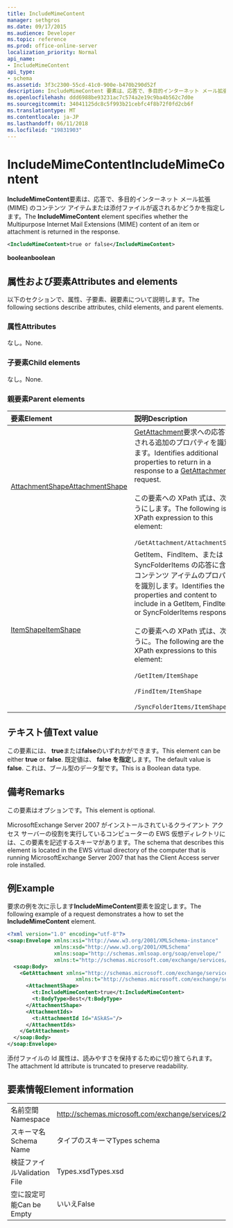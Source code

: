 ```yaml
---
title: IncludeMimeContent
manager: sethgros
ms.date: 09/17/2015
ms.audience: Developer
ms.topic: reference
ms.prod: office-online-server
localization_priority: Normal
api_name:
- IncludeMimeContent
api_type:
- schema
ms.assetid: 3f3c2300-55cd-41c0-900e-b470b290d52f
description: IncludeMimeContent 要素は、応答で、多目的インターネット メール拡張 (MIME) のコンテンツ アイテムまたは添付ファイルが返されるかどうかを指定します。
ms.openlocfilehash: ddd6988be93231ac7c574a2e19c9ba4b562c7d0e
ms.sourcegitcommit: 34041125dc8c5f993b21cebfc4f8b72f0fd2cb6f
ms.translationtype: MT
ms.contentlocale: ja-JP
ms.lasthandoff: 06/11/2018
ms.locfileid: "19831903"
---
```

# <a name="includemimecontent"></a><span data-ttu-id="8f57f-103">IncludeMimeContent</span><span class="sxs-lookup"><span data-stu-id="8f57f-103">IncludeMimeContent</span></span>

<span data-ttu-id="8f57f-104">**IncludeMimeContent**要素は、応答で、多目的インターネット メール拡張 (MIME) のコンテンツ アイテムまたは添付ファイルが返されるかどうかを指定します。</span><span class="sxs-lookup"><span data-stu-id="8f57f-104">The **IncludeMimeContent** element specifies whether the Multipurpose Internet Mail Extensions (MIME) content of an item or attachment is returned in the response.</span></span> 
  
```xml
<IncludeMimeContent>true or false</IncludeMimeContent>
```

 <span data-ttu-id="8f57f-105">**boolean**</span><span class="sxs-lookup"><span data-stu-id="8f57f-105">**boolean**</span></span>
## <a name="attributes-and-elements"></a><span data-ttu-id="8f57f-106">属性および要素</span><span class="sxs-lookup"><span data-stu-id="8f57f-106">Attributes and elements</span></span>

<span data-ttu-id="8f57f-107">以下のセクションで、属性、子要素、親要素について説明します。</span><span class="sxs-lookup"><span data-stu-id="8f57f-107">The following sections describe attributes, child elements, and parent elements.</span></span>
  
### <a name="attributes"></a><span data-ttu-id="8f57f-108">属性</span><span class="sxs-lookup"><span data-stu-id="8f57f-108">Attributes</span></span>

<span data-ttu-id="8f57f-109">なし。</span><span class="sxs-lookup"><span data-stu-id="8f57f-109">None.</span></span>
  
### <a name="child-elements"></a><span data-ttu-id="8f57f-110">子要素</span><span class="sxs-lookup"><span data-stu-id="8f57f-110">Child elements</span></span>

<span data-ttu-id="8f57f-111">なし。</span><span class="sxs-lookup"><span data-stu-id="8f57f-111">None.</span></span>
  
### <a name="parent-elements"></a><span data-ttu-id="8f57f-112">親要素</span><span class="sxs-lookup"><span data-stu-id="8f57f-112">Parent elements</span></span>

|<span data-ttu-id="8f57f-113">**要素**</span><span class="sxs-lookup"><span data-stu-id="8f57f-113">**Element**</span></span>|<span data-ttu-id="8f57f-114">**説明**</span><span class="sxs-lookup"><span data-stu-id="8f57f-114">**Description**</span></span>|
|:-----|:-----|
|[<span data-ttu-id="8f57f-115">AttachmentShape</span><span class="sxs-lookup"><span data-stu-id="8f57f-115">AttachmentShape</span></span>](attachmentshape.md) <br/> | <span data-ttu-id="8f57f-116">[GetAttachment](getattachment.md)要求への応答で返される追加のプロパティを識別します。</span><span class="sxs-lookup"><span data-stu-id="8f57f-116">Identifies additional properties to return in a response to a [GetAttachment](getattachment.md) request.</span></span>  <br/> <br/> <span data-ttu-id="8f57f-117">この要素への XPath 式は、次のようにします。</span><span class="sxs-lookup"><span data-stu-id="8f57f-117">The following is the XPath expression to this element:</span></span>  <br/><br/>  `/GetAttachment/AttachmentShape` <br/> |
|[<span data-ttu-id="8f57f-118">ItemShape</span><span class="sxs-lookup"><span data-stu-id="8f57f-118">ItemShape</span></span>](itemshape.md) <br/> | <span data-ttu-id="8f57f-119">GetItem、FindItem、または SyncFolderItems の応答に含めるコンテンツ アイテムのプロパティを識別します。</span><span class="sxs-lookup"><span data-stu-id="8f57f-119">Identifies the item properties and content to include in a GetItem, FindItem, or SyncFolderItems response.</span></span>  <br/> <br/> <span data-ttu-id="8f57f-120">この要素への XPath 式は、次のように。</span><span class="sxs-lookup"><span data-stu-id="8f57f-120">The following are the XPath expressions to this element:</span></span><br/>  <br/>  `/GetItem/ItemShape` <br/><br/>  `/FindItem/ItemShape` <br/><br/>  `/SyncFolderItems/ItemShape` <br/> |
   
## <a name="text-value"></a><span data-ttu-id="8f57f-121">テキスト値</span><span class="sxs-lookup"><span data-stu-id="8f57f-121">Text value</span></span>

<span data-ttu-id="8f57f-122">この要素には、 **true**または**false**のいずれかができます。</span><span class="sxs-lookup"><span data-stu-id="8f57f-122">This element can be either **true** or **false**.</span></span> <span data-ttu-id="8f57f-123">既定値は、 **false を指定**します。</span><span class="sxs-lookup"><span data-stu-id="8f57f-123">The default value is **false**.</span></span> <span data-ttu-id="8f57f-124">これは、ブール型のデータ型です。</span><span class="sxs-lookup"><span data-stu-id="8f57f-124">This is a Boolean data type.</span></span>
  
## <a name="remarks"></a><span data-ttu-id="8f57f-125">備考</span><span class="sxs-lookup"><span data-stu-id="8f57f-125">Remarks</span></span>

<span data-ttu-id="8f57f-126">この要素はオプションです。</span><span class="sxs-lookup"><span data-stu-id="8f57f-126">This element is optional.</span></span>
  
<span data-ttu-id="8f57f-127">MicrosoftExchange Server 2007 がインストールされているクライアント アクセス サーバーの役割を実行しているコンピューターの EWS 仮想ディレクトリには、この要素を記述するスキーマがあります。</span><span class="sxs-lookup"><span data-stu-id="8f57f-127">The schema that describes this element is located in the EWS virtual directory of the computer that is running MicrosoftExchange Server 2007 that has the Client Access server role installed.</span></span>
  
## <a name="example"></a><span data-ttu-id="8f57f-128">例</span><span class="sxs-lookup"><span data-stu-id="8f57f-128">Example</span></span>

<span data-ttu-id="8f57f-129">要求の例を次に示します**IncludeMimeContent**要素を設定します。</span><span class="sxs-lookup"><span data-stu-id="8f57f-129">The following example of a request demonstrates a how to set the **IncludeMimeContent** element.</span></span> 
  
```xml
<?xml version="1.0" encoding="utf-8"?>
<soap:Envelope xmlns:xsi="http://www.w3.org/2001/XMLSchema-instance"
               xmlns:xsd="http://www.w3.org/2001/XMLSchema"
               xmlns:soap="http://schemas.xmlsoap.org/soap/envelope/"
               xmlns:t="http://schemas.microsoft.com/exchange/services/2006/types">
  <soap:Body>
    <GetAttachment xmlns="http://schemas.microsoft.com/exchange/services/2006/messages" 
                      xmlns:t="http://schemas.microsoft.com/exchange/services/2006/types">
      <AttachmentShape>
        <t:IncludeMimeContent>true</t:IncludeMimeContent>
        <t:BodyType>Best</t:BodyType>
      </AttachmentShape>
      <AttachmentIds>
        <t:AttachmentId Id="ASkAS="/>
      </AttachmentIds>
    </GetAttachment>
  </soap:Body>
</soap:Envelope>
```

<span data-ttu-id="8f57f-130">添付ファイルの Id 属性は、読みやすさを保持するために切り捨てられます。</span><span class="sxs-lookup"><span data-stu-id="8f57f-130">The attachment Id attribute is truncated to preserve readability.</span></span>
  
## <a name="element-information"></a><span data-ttu-id="8f57f-131">要素情報</span><span class="sxs-lookup"><span data-stu-id="8f57f-131">Element information</span></span>

|||
|:-----|:-----|
|<span data-ttu-id="8f57f-132">名前空間</span><span class="sxs-lookup"><span data-stu-id="8f57f-132">Namespace</span></span>  <br/> |http://schemas.microsoft.com/exchange/services/2006/types  <br/> |
|<span data-ttu-id="8f57f-133">スキーマ名</span><span class="sxs-lookup"><span data-stu-id="8f57f-133">Schema Name</span></span>  <br/> |<span data-ttu-id="8f57f-134">タイプのスキーマ</span><span class="sxs-lookup"><span data-stu-id="8f57f-134">Types schema</span></span>  <br/> |
|<span data-ttu-id="8f57f-135">検証ファイル</span><span class="sxs-lookup"><span data-stu-id="8f57f-135">Validation File</span></span>  <br/> |<span data-ttu-id="8f57f-136">Types.xsd</span><span class="sxs-lookup"><span data-stu-id="8f57f-136">Types.xsd</span></span>  <br/> |
|<span data-ttu-id="8f57f-137">空に設定可能</span><span class="sxs-lookup"><span data-stu-id="8f57f-137">Can be Empty</span></span>  <br/> |<span data-ttu-id="8f57f-138">いいえ</span><span class="sxs-lookup"><span data-stu-id="8f57f-138">False</span></span>  <br/> |
   

